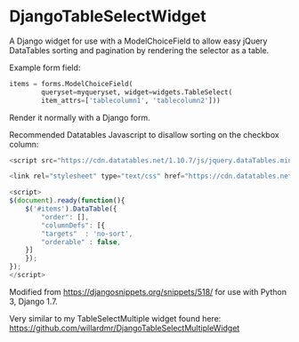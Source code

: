 # DjangoTableSelectWidget
A Django widget for use with a ModelChoiceField to allow easy jQuery DataTables sorting and pagination by rendering the selector as a table.

Example form field:
```python
items = forms.ModelChoiceField(
        queryset=myqueryset, widget=widgets.TableSelect(
        item_attrs=['tablecolumn1', 'tablecolumn2']))
```
        
Render it normally with a Django form.


Recommended Datatables Javascript to disallow sorting on the checkbox column:

```javascript
<script src="https://cdn.datatables.net/1.10.7/js/jquery.dataTables.min.js"></script>

<link rel="stylesheet" type="text/css" href="https://cdn.datatables.net/1.10.7/css/jquery.dataTables.css"></link>

<script>
$(document).ready(function(){
    $('#items').DataTable({
        "order": [],
        "columnDefs": [{
        "targets"  : 'no-sort',
        "orderable" : false,
    }]
    });
});
</script>
```

Modified from https://djangosnippets.org/snippets/518/ for use with Python 3, Django 1.7.


Very similar to my TableSelectMultiple widget found here: https://github.com/willardmr/DjangoTableSelectMultipleWidget
